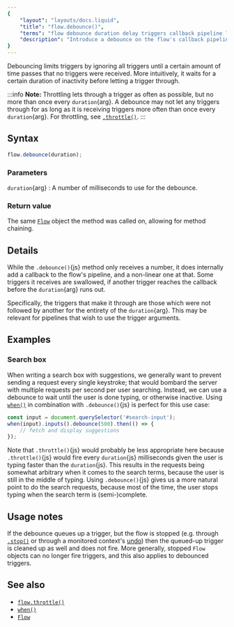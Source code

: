 ```yaml
---
{
	"layout": "layouts/docs.liquid",
	"title": "flow.debounce()",
	"terms": "flow debounce duration delay triggers callback pipeline limit throttle",
	"description": "Introduce a debounce on the flow's callback pipeline, limiting the amount of triggers coming through."
}
---
```


Debouncing limits triggers by ignoring all triggers until a certain amount of time passes that no triggers were received. More intuitively, it waits for a certain duration of inactivity before letting a trigger through.

:::info
**Note:** Throttling lets through a trigger as often as possible, but no more than once every `duration`{arg}. A debounce may not let any triggers through for as long as it is receiving triggers more often than once every `duration`{arg}. For throttling, see [`.throttle()`](/docs/flow/throttle/).
:::

## Syntax

```js
flow.debounce(duration);
```

### Parameters

`duration`{arg}
: A number of milliseconds to use for the debounce.

### Return value

The same [`Flow`](/docs/flow/) object the method was called on, allowing for method chaining.

## Details

While the `.debounce()`{js} method only receives a number, it does internally add a callback to the flow's pipeline, and a non-linear one at that. Some triggers it receives are swallowed, if another trigger reaches the callback before the `duration`{arg} runs out.

Specifically, the triggers that make it through are those which were not followed by another for the entirety of the `duration`{arg}. This may be relevant for pipelines that wish to use the trigger arguments.

## Examples

### Search box

When writing a search box with suggestions, we generally want to prevent sending a request every single keystroke; that would bombard the server with multiple requests per second per user searching. Instead, we can use a debounce to wait until the user is done typing, or otherwise inactive. Using [`when()`](/docs/when/) in combination with `.debounce()`{js} is perfect for this use case:

```js
const input = document.querySelector('#search-input');
when(input).inputs().debounce(500).then(() => {
	// fetch and display suggestions
});
```

Note that `.throttle()`{js} would probably be less appropriate here because `.throttle()`{js} would fire every `duration`{js} milliseconds given the user is typing faster than the `duration`{js}. This results in the requests being somewhat arbitrary when it comes to the search terms, because the user is still in the middle of typing. Using `.debounce()`{js} gives us a more natural point to do the search requests, because most of the time, the user stops typing when the search term is (semi-)complete.

## Usage notes

If the debounce queues up a trigger, but the flow is stopped (e.g. through [`.stop()`](/docs/flow/) or through a monitored context's [undo](/docs/monitor/undo/)) then the queued-up trigger is cleaned up as well and does not fire. More generally, stopped `Flow` objects can no longer fire triggers, and this also applies to debounced triggers.

## See also

- [`flow.throttle()`](/docs/flow/throttle/)
- [`when()`](/docs/when/)
- [`Flow`](/docs/flow/)

